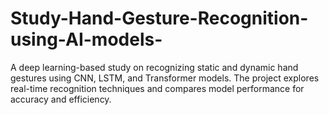 # Study-Hand-Gesture-Recognition-using-AI-models-
A deep learning-based study on recognizing static and dynamic hand gestures using CNN, LSTM, and Transformer models. The project explores real-time recognition techniques and compares model performance for accuracy and efficiency.
